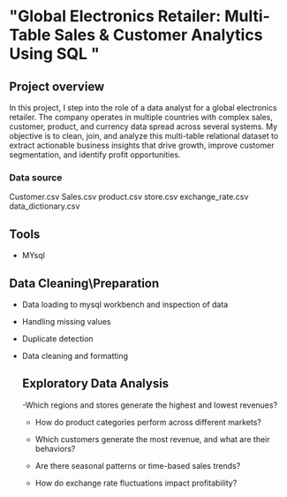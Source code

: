 # "Global Electronics Retailer: Multi-Table Sales & Customer Analytics Using SQL "
## Project overview

In this project, I step into the role of a data analyst for a global electronics retailer. The company operates in multiple countries with complex sales, customer, product, and currency data spread across several systems. My objective is to clean, join, and analyze this multi-table relational dataset to extract actionable business insights that drive growth, improve customer segmentation, and identify profit opportunities.

### Data source
Customer.csv
Sales.csv
product.csv
store.csv
exchange_rate.csv
data_dictionary.csv


 ## Tools
 - MYsql

## Data Cleaning\Preparation
- Data loading to mysql workbench and inspection of data
- Handling missing values
- Duplicate detection
- Data cleaning and formatting

  ## Exploratory Data Analysis

   -Which regions and stores generate the highest and lowest revenues?

  - How do product categories perform across different markets?

  - Which customers generate the most revenue, and what are their behaviors?

  - Are there seasonal patterns or time-based sales trends?

  - How do exchange rate fluctuations impact profitability?


